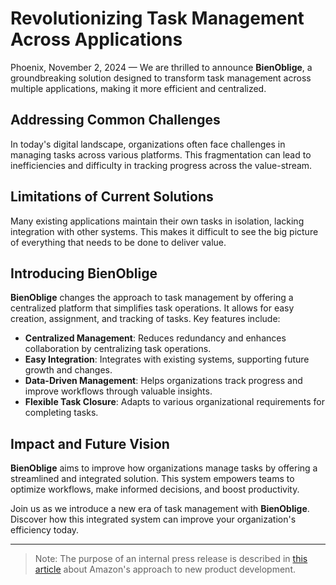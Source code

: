 # Revolutionizing Task Management Across Applications

Phoenix, November 2, 2024 — We are thrilled to announce **BienOblige**, a groundbreaking solution designed to transform task management across multiple applications, making it more efficient and centralized.

## Addressing Common Challenges

In today's digital landscape, organizations often face challenges in managing tasks across various platforms. This fragmentation can lead to inefficiencies and difficulty in tracking progress across the value-stream.

## Limitations of Current Solutions

Many existing applications maintain their own tasks in isolation, lacking integration with other systems. This makes it difficult to see the big picture of everything that needs to be done to deliver value.

## Introducing BienOblige

**BienOblige** changes the approach to task management by offering a centralized platform that simplifies task operations. It allows for easy creation, assignment, and tracking of tasks. Key features include:

* **Centralized Management**: Reduces redundancy and enhances collaboration by centralizing task operations.
* **Easy Integration**: Integrates with existing systems, supporting future growth and changes.
* **Data-Driven Management**: Helps organizations track progress and improve workflows through valuable insights.
* **Flexible Task Closure**: Adapts to various organizational requirements for completing tasks.

## Impact and Future Vision

**BienOblige** aims to improve how organizations manage tasks by offering a streamlined and integrated solution. This system empowers teams to optimize workflows, make informed decisions, and boost productivity.

Join us as we introduce a new era of task management with **BienOblige**. Discover how this integrated system can improve your organization's efficiency today.

***

> Note: The purpose of an internal press release is described in [this article](https://www.quora.com/What-is-Amazons-approach-to-product-development-and-product-management) about Amazon's approach to new product development.
